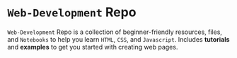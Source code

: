 # `Web-Development` Repo
`Web-Development` Repo is a collection of beginner-friendly resources, files, and `Notebooks` to help you learn `HTML`, `CSS`, and `Javascript`. Includes **tutorials** and **examples** to get you started with creating web pages.
